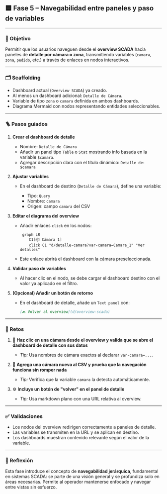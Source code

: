 

## 🟦 Fase 5 – Navegabilidad entre paneles y paso de variables

---

### 🎯 Objetivo

Permitir que los usuarios naveguen desde el **overview SCADA** hacia paneles de **detalle por cámara o zona**, transmitiendo variables (`camara`, `zona`, `pedido`, etc.) a través de enlaces en nodos interactivos.

---

### 🗂️ Scaffolding

* Dashboard actual (`Overview SCADA`) ya creado.
* Al menos un dashboard adicional: `Detalle de Cámara`.
* Variable de tipo `zona` o `camara` definida en ambos dashboards.
* Diagrama Mermaid con nodos representando entidades seleccionables.

---

### 🪜 Pasos guiados

1. **Crear el dashboard de detalle**

   * Nombre: `Detalle de Cámara`
   * Añadir un panel tipo `Table` o `Stat` mostrando info basada en la variable `$camara`.
   * Agregar descripción clara con el título dinámico:
     `Detalle de: $camara`

2. **Ajustar variables**

   * En el dashboard de destino (`Detalle de Cámara`), define una variable:

     * Tipo: `Query`
     * Nombre: `camara`
     * Origen: campo `camara` del CSV

3. **Editar el diagrama del overview**

   * Añadir enlaces `click` en los nodos:

     ```mermaid
      graph LR
         C1[📦 Cámara 1]
         click C1 "d/detalle-camara?var-camara=Camara_1" "Ver detalles"

     ```
   * Este enlace abrirá el dashboard con la cámara preseleccionada.

4. **Validar paso de variables**

   * Al hacer clic en el nodo, se debe cargar el dashboard destino con el valor ya aplicado en el filtro.

5. **(Opcional) Añadir un botón de retorno**

   * En el dashboard de detalle, añade un `Text panel` con:

     ```markdown
     [🔙 Volver al overview](d/overview-scada)
     ```

---

### 🎯 Retos

1. 🧭 **Haz clic en una cámara desde el overview y valida que se abre el dashboard de detalle con sus datos**

   * *Tip:* Usa nombres de cámara exactos al declarar `var-camara=...`.

2. 🧩 **Agrega una cámara nueva al CSV y prueba que la navegación funciona sin romper nada**

   * *Tip:* Verifica que la variable `camara` la detecta automáticamente.

3. ⚙️ **Incluye un botón de "volver" en el panel de detalle**

   * *Tip:* Usa markdown plano con una URL relativa al overview.

---

### ✅ Validaciones

* Los nodos del overview redirigen correctamente a paneles de detalle.
* Las variables se transmiten en la URL y se aplican en destino.
* Los dashboards muestran contenido relevante según el valor de la variable.

---

### 💬 Reflexión

Esta fase introduce el concepto de **navegabilidad jerárquica**, fundamental en sistemas SCADA: se parte de una visión general y se profundiza solo en áreas necesarias. Permite al operador mantenerse enfocado y navegar entre vistas sin esfuerzo.